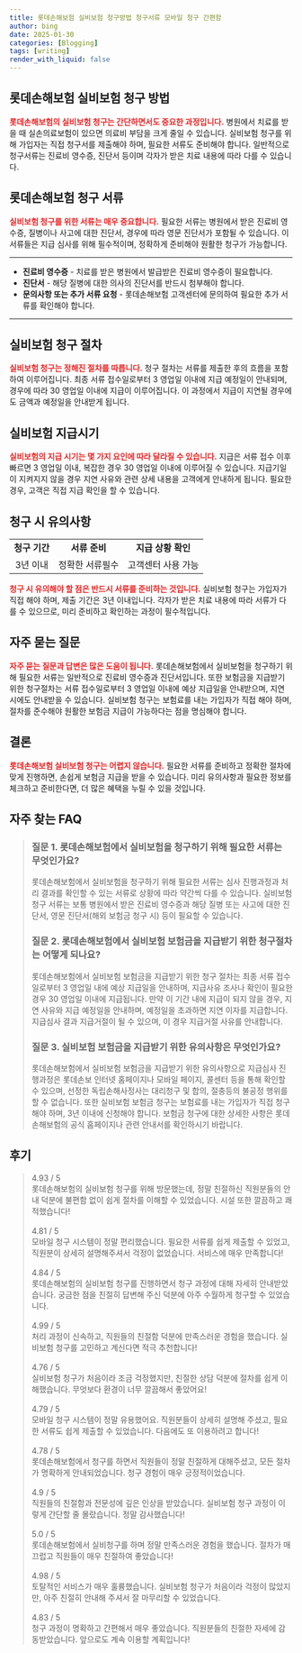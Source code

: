 ```yaml
---
title: 롯데손해보험 실비보험 청구방법 청구서류 모바일 청구 간편함
author: bing
date: 2025-01-30
categories: [Blogging]
tags: [writing]
render_with_liquid: false
---
```



<h2 id='롯데손해보험 실비보험 청구 방법'>롯데손해보험 실비보험 청구 방법</h2>

<p><b><span style="color: #ee2323;">롯데손해보험의 실비보험 청구는 간단하면서도 중요한 과정입니다.</span></b> 병원에서 치료를 받을 때 실손의료보험이 있으면 의료비 부담을 크게 줄일 수 있습니다. 실비보험 청구를 위해 가입자는 직접 청구서를 제출해야 하며, 필요한 서류도 준비해야 합니다. 일반적으로 청구서류는 진료비 영수증, 진단서 등이며 각자가 받은 치료 내용에 따라 다를 수 있습니다.</p>

<h2 id='롯데손해보험 청구 서류'>롯데손해보험 청구 서류</h2>

<p><b><span style="color: #ee2323;">실비보험 청구를 위한 서류는 매우 중요합니다.</span></b> 필요한 서류는 병원에서 받은 진료비 영수증, 질병이나 사고에 대한 진단서, 경우에 따라 영문 진단서가 포함될 수 있습니다. 이 서류들은 지급 심사를 위해 필수적이며, 정확하게 준비해야 원활한 청구가 가능합니다.</p>

<hr />

<ul>
    <li><b>진료비 영수증</b> - 치료를 받은 병원에서 발급받은 진료비 영수증이 필요합니다.</li>
    <li><b>진단서</b> - 해당 질병에 대한 의사의 진단서를 반드시 첨부해야 합니다.</li>
    <li><b>문의사항 또는 추가 서류 요청</b> - 롯데손해보험 고객센터에 문의하여 필요한 추가 서류를 확인해야 합니다.</li>
</ul>

<hr />

<h2 id='실비보험 청구 절차'>실비보험 청구 절차</h2>

<p><b><span style="color: #ee2323;">실비보험 청구는 정해진 절차를 따릅니다.</span></b> 청구 절차는 서류를 제출한 후의 흐름을 포함하여 이루어집니다. 최종 서류 접수일로부터 3 영업일 이내에 지급 예정일이 안내되며, 경우에 따라 30 영업일 이내에 지급이 이루어집니다. 이 과정에서 지급이 지연될 경우에도 금액과 예정일을 안내받게 됩니다.</p>

<h2 id='실비보험 지급시기'>실비보험 지급시기</h2>

<p><b><span style="color: #ee2323;">실비보험의 지급 시기는 몇 가지 요인에 따라 달라질 수 있습니다.</span></b> 지급은 서류 접수 이후 빠르면 3 영업일 이내, 복잡한 경우 30 영업일 이내에 이루어질 수 있습니다. 지급기일이 지켜지지 않을 경우 지연 사유와 관련 상세 내용을 고객에게 안내하게 됩니다. 필요한 경우, 고객은 직접 지급 확인을 할 수 있습니다.</p>

<h2 id='청구 시 유의사항'>청구 시 유의사항</h2>

<table>
    <tr>
        <td style="text-align: center; height: 17px;"><b>청구 기간</b></td>
        <td style="text-align: center; height: 17px;"><b>서류 준비</b></td>
        <td style="text-align: center; height: 17px;"><b>지급 상황 확인</b></td>
    </tr>
    <tr>
        <td style="text-align: center; height: 17px;">3년 이내</td>
        <td style="text-align: center; height: 17px;">정확한 서류필수</td>
        <td style="text-align: center; height: 17px;">고객센터 사용 가능</td>
    </tr>
</table>

<p><b><span style="color: #ee2323;">청구 시 유의해야 할 점은 반드시 서류를 준비하는 것입니다.</span></b> 실비보험 청구는 가입자가 직접 해야 하며, 제출 기간은 3년 이내입니다. 각자가 받은 치료 내용에 따라 서류가 다를 수 있으므로, 미리 준비하고 확인하는 과정이 필수적입니다.</p>

<h2 id='자주 묻는 질문'>자주 묻는 질문</h2>

<p><b><span style="color: #ee2323;">자주 묻는 질문과 답변은 많은 도움이 됩니다.</span></b> 롯데손해보험에서 실비보험을 청구하기 위해 필요한 서류는 일반적으로 진료비 영수증과 진단서입니다. 또한 보험금을 지급받기 위한 청구절차는 서류 접수일로부터 3 영업일 이내에 예상 지급일을 안내받으며, 지연 시에도 안내받을 수 있습니다. 실비보험 청구는 보험료를 내는 가입자가 직접 해야 하며, 절차를 준수해야 원활한 보험금 지급이 가능하다는 점을 명심해야 합니다.</p>

<h2 id='결론'>결론</h2>

<p><b><span style="color: #ee2323;">롯데손해보험 실비보험 청구는 어렵지 않습니다.</span></b> 필요한 서류를 준비하고 정확한 절차에 맞게 진행하면, 손쉽게 보험금 지급을 받을 수 있습니다. 미리 유의사항과 필요한 정보를 체크하고 준비한다면, 더 많은 혜택을 누릴 수 있을 것입니다.</p>


<h2 id='자주_찾는_FAQ'>자주 찾는 FAQ</h2>
<div itemscope="" itemtype="https://schema.org/FAQPage"> 
<blockquote> 
<div itemscope="" itemprop="mainEntity" itemtype="https://schema.org/Question"> 
<h3 itemprop="name">질문 1. 롯데손해보험에서 실비보험을 청구하기 위해 필요한 서류는 무엇인가요?</h3> 
<div itemscope="" itemprop="acceptedAnswer" itemtype="https://schema.org/Answer"> 
<span itemprop="text"> 
<p>롯데손해보험에서 실비보험을 청구하기 위해 필요한 서류는 심사 진행과정과 처리 결과를 확인할 수 있는 서류로 상황에 따라 약간씩 다를 수 있습니다. 실비보험 청구 서류는 보통 병원에서 받은 진료비 영수증과 해당 질병 또는 사고에 대한 진단서, 영문 진단서(해외 보험금 청구 시) 등이 필요할 수 있습니다.</p> 
</span> 
</div> 
</div> 

<div itemscope="" itemprop="mainEntity" itemtype="https://schema.org/Question"> 
<h3 itemprop="name">질문 2. 롯데손해보험에서 실비보험 보험금을 지급받기 위한 청구절차는 어떻게 되나요?</h3> 
<div itemscope="" itemprop="acceptedAnswer" itemtype="https://schema.org/Answer"> 
<span itemprop="text"> 
<p>롯데손해보험에서 실비보험 보험금을 지급받기 위한 청구 절차는 최종 서류 접수일로부터 3 영업일 내에 예상 지급일을 안내하며, 지급사유 조사나 확인이 필요한 경우 30 영업일 이내에 지급됩니다. 만약 이 기간 내에 지급이 되지 않을 경우, 지연 사유와 지급 예정일을 안내하며, 예정일을 초과하면 지연 이자를 지급합니다. 지급심사 결과 지급거절이 될 수 있으며, 이 경우 지급거절 사유를 안내합니다.</p> 
</span> 
</div> 
</div> 

<div itemscope="" itemprop="mainEntity" itemtype="https://schema.org/Question"> 
<h3 itemprop="name">질문 3. 실비보험 보험금을 지급받기 위한 유의사항은 무엇인가요?</h3> 
<div itemscope="" itemprop="acceptedAnswer" itemtype="https://schema.org/Answer"> 
<span itemprop="text"> 
<p>롯데손해보험에서 실비보험 보험금을 지급받기 위한 유의사항으로 지급심사 진행과정은 롯데손보 인터넷 홈페이지나 모바일 페이지, 콜센터 등을 통해 확인할 수 있으며, 선정한 독립손해사정사는 대리청구 및 합의, 절충등의 불공정 행위를 할 수 없습니다. 또한 실비보험 보험금 청구는 보험료를 내는 가입자가 직접 청구해야 하며, 3년 이내에 신청해야 합니다. 보험금 청구에 대한 상세한 사항은 롯데손해보험의 공식 홈페이지나 관련 안내서를 확인하시기 바랍니다.</p> 
</span> 
</div> 
</div> 
</blockquote> 
</div>
<h2 id='후기'>후기</h2>
<div itemscope itemtype="https://schema.org/Product">
  <blockquote>
  <div itemprop="review" itemscope itemtype="https://schema.org/Review">
      <div itemprop="reviewRating" itemscope itemtype="https://schema.org/Rating"> <span itemprop="ratingValue">4.93</span> / <span itemprop="bestRating">5</span> </div>
      <span itemprop="reviewBody">롯데손해보험의 실비보험 청구를 위해 방문했는데, 정말 친절하신 직원분들의 안내 덕분에 불편함 없이 쉽게 절차를 이해할 수 있었습니다. 시설 또한 깔끔하고 쾌적했습니다!</span>
  </div>
  <br>
  <div itemprop="review" itemscope itemtype="https://schema.org/Review">
      <div itemprop="reviewRating" itemscope itemtype="https://schema.org/Rating"> <span itemprop="ratingValue">4.81</span> / <span itemprop="bestRating">5</span> </div>
      <span itemprop="reviewBody">모바일 청구 시스템이 정말 편리했습니다. 필요한 서류를 쉽게 제출할 수 있었고, 직원분이 상세히 설명해주셔서 걱정이 없었습니다. 서비스에 매우 만족합니다!</span>
  </div>
  <br>
  <div itemprop="review" itemscope itemtype="https://schema.org/Review">
      <div itemprop="reviewRating" itemscope itemtype="https://schema.org/Rating"> <span itemprop="ratingValue">4.84</span> / <span itemprop="bestRating">5</span> </div>
      <span itemprop="reviewBody">롯데손해보험의 실비보험 청구를 진행하면서 청구 과정에 대해 자세히 안내받았습니다. 궁금한 점을 친절히 답변해 주신 덕분에 아주 수월하게 청구할 수 있었습니다.</span>
  </div>
  <br>
  <div itemprop="review" itemscope itemtype="https://schema.org/Review">
      <div itemprop="reviewRating" itemscope itemtype="https://schema.org/Rating"> <span itemprop="ratingValue">4.99</span> / <span itemprop="bestRating">5</span> </div>
      <span itemprop="reviewBody">처리 과정이 신속하고, 직원들의 친절함 덕분에 만족스러운 경험을 했습니다. 실비보험 청구를 고민하고 계신다면 적극 추천합니다!</span>
  </div>
  <br>
  <div itemprop="review" itemscope itemtype="https://schema.org/Review">
      <div itemprop="reviewRating" itemscope itemtype="https://schema.org/Rating"> <span itemprop="ratingValue">4.76</span> / <span itemprop="bestRating">5</span> </div>
      <span itemprop="reviewBody">실비보험 청구가 처음이라 조금 걱정했지만, 친절한 상담 덕분에 절차를 쉽게 이해했습니다. 무엇보다 환경이 너무 깔끔해서 좋았어요!</span>
  </div>
  <br>
  <div itemprop="review" itemscope itemtype="https://schema.org/Review">
      <div itemprop="reviewRating" itemscope itemtype="https://schema.org/Rating"> <span itemprop="ratingValue">4.79</span> / <span itemprop="bestRating">5</span> </div>
      <span itemprop="reviewBody">모바일 청구 시스템이 정말 유용했어요. 직원분들이 상세히 설명해 주셨고, 필요한 서류도 쉽게 제출할 수 있었습니다. 다음에도 또 이용하려고 합니다!</span>
  </div>
  <br>
  <div itemprop="review" itemscope itemtype="https://schema.org/Review">
      <div itemprop="reviewRating" itemscope itemtype="https://schema.org/Rating"> <span itemprop="ratingValue">4.78</span> / <span itemprop="bestRating">5</span> </div>
      <span itemprop="reviewBody">롯데손해보험에서 청구를 하면서 직원들이 정말 친절하게 대해주셨고, 모든 절차가 명확하게 안내되었습니다. 청구 경험이 매우 긍정적이었습니다.</span>
  </div>
  <br>
  <div itemprop="review" itemscope itemtype="https://schema.org/Review">
      <div itemprop="reviewRating" itemscope itemtype="https://schema.org/Rating"> <span itemprop="ratingValue">4.9</span> / <span itemprop="bestRating">5</span> </div>
      <span itemprop="reviewBody">직원들의 친절함과 전문성에 깊은 인상을 받았습니다. 실비보험 청구 과정이 이렇게 간단할 줄 몰랐습니다. 정말 감사했습니다!</span>
  </div>
  <br>
  <div itemprop="review" itemscope itemtype="https://schema.org/Review">
      <div itemprop="reviewRating" itemscope itemtype="https://schema.org/Rating"> <span itemprop="ratingValue">5.0</span> / <span itemprop="bestRating">5</span> </div>
      <span itemprop="reviewBody">롯데손해보험에서 실비청구를 하며 정말 만족스러운 경험을 했습니다. 절차가 매끄럽고 직원들이 매우 친절하여 좋았습니다!</span>
  </div>
  <br>
  <div itemprop="review" itemscope itemtype="https://schema.org/Review">
      <div itemprop="reviewRating" itemscope itemtype="https://schema.org/Rating"> <span itemprop="ratingValue">4.98</span> / <span itemprop="bestRating">5</span> </div>
      <span itemprop="reviewBody">토탈적인 서비스가 매우 훌륭했습니다. 실비보험 청구가 처음이라 걱정이 많았지만, 아주 친절히 안내해 주셔서 잘 마무리할 수 있었습니다.</span>
  </div>
  <br>
  <div itemprop="review" itemscope itemtype="https://schema.org/Review">
      <div itemprop="reviewRating" itemscope itemtype="https://schema.org/Rating"> <span itemprop="ratingValue">4.83</span> / <span itemprop="bestRating">5</span> </div>
      <span itemprop="reviewBody">청구 과정이 명확하고 간편해서 매우 좋았습니다. 직원분들의 친절한 자세에 감동받았습니다. 앞으로도 계속 이용할 계획입니다!</span>
  </div>
  </blockquote>
</div>
